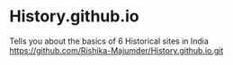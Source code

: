 # History.github.io
Tells you about the basics of 6 Historical sites in India
https://github.com/Rishika-Majumder/History.github.io.git
